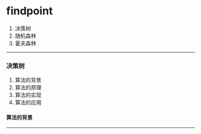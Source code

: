 # findpoint

1. 决策树
2. 随机森林
3. 霍夫森林

-----------------------

### 决策树

1. 算法的背景
2. 算法的原理
3. 算法的实现
4. 算法的应用

#### 算法的背景

  > 

----------------------


